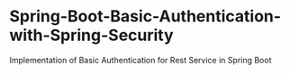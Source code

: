 # Spring-Boot-Basic-Authentication-with-Spring-Security
Implementation of Basic Authentication for Rest Service in Spring Boot
